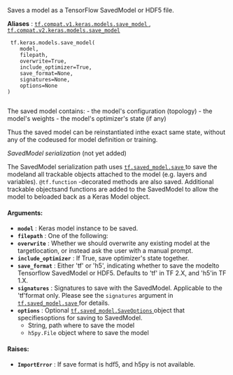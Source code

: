 Saves a model as a TensorFlow SavedModel or HDF5 file.

**Aliases** : [ `tf.compat.v1.keras.models.save_model` ](/api_docs/python/tf/keras/models/save_model), [ `tf.compat.v2.keras.models.save_model` ](/api_docs/python/tf/keras/models/save_model)

```
 tf.keras.models.save_model(
    model,
    filepath,
    overwrite=True,
    include_optimizer=True,
    save_format=None,
    signatures=None,
    options=None
)
 
```

The saved model contains:    - the model's configuration (topology)    - the model's weights    - the model's optimizer's state (if any)

Thus the saved model can be reinstantiated inthe exact same state, without any of the codeused for model definition or training.

*SavedModel serialization* (not yet added)

The SavedModel serialization path uses [ `tf.saved_model.save` ](https://tensorflow.google.cn/api_docs/python/tf/saved_model/save) to save the modeland all trackable objects attached to the model (e.g. layers and variables). `@tf.function` -decorated methods are also saved. Additional trackable objectsand functions are added to the SavedModel to allow the model to beloaded back as a Keras Model object.

#### Arguments:
- **`model`** : Keras model instance to be saved.
- **`filepath`** : One of the following:
- **`overwrite`** : Whether we should overwrite any existing model at the targetlocation, or instead ask the user with a manual prompt.
- **`include_optimizer`** : If True, save optimizer's state together.
- **`save_format`** : Either 'tf' or 'h5', indicating whether to save the modelto Tensorflow SavedModel or HDF5. Defaults to 'tf' in TF 2.X, and 'h5'in TF 1.X.
- **`signatures`** : Signatures to save with the SavedModel. Applicable to the 'tf'format only. Please see the  `signatures`  argument in[ `tf.saved_model.save` ](https://tensorflow.google.cn/api_docs/python/tf/saved_model/save) for details.
- **`options`** : Optional [ `tf.saved_model.SaveOptions` ](https://tensorflow.google.cn/api_docs/python/tf/saved_model/SaveOptions) object that specifiesoptions for saving to SavedModel.
    - String, path where to save the model
    -  `h5py.File`  object where to save the model


#### Raises:
- **`ImportError`** : If save format is hdf5, and h5py is not available.
